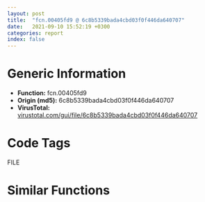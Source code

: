 ```yaml
---
layout: post
title:  "fcn.00405fd9 @ 6c8b5339bada4cbd03f0f446da640707"
date:   2021-09-10 15:52:19 +0300
categories: report
index: false
---
```


# Generic Information
- **Function:** fcn.00405fd9
- **Origin (md5):** 6c8b5339bada4cbd03f0f446da640707
- **VirusTotal:** [virustotal.com/gui/file/6c8b5339bada4cbd03f0f446da640707][virustotal_ref]

# Code Tags
<span class="tag" id="FILE">FILE</span>


# Similar Functions
<script type="text/javascript" src="https://www.gstatic.com/charts/loader.js"></script>
<script type="text/javascript">

    google.charts.load('current', {'packages':['corechart']});
    google.charts.setOnLoadCallback(drawChart);

    function drawChart() {
    var data = new google.visualization.DataTable();
        data.addColumn('number', 'X');
        data.addColumn('number', 'Y');
        data.addColumn({type: 'string', role: 'tooltip', 'p': {'html': true}});
        data.addColumn({'type': 'string', 'role': 'style'});
        
        data.addRows([
    [59.96744918823242, 132.2779541015625, '<b><a href="/report/fcn.00405fd9@6c8b5339bada4cbd03f0f446da640707">fcn.00405fd9</a><br>@6c8b5339bada4cbd03f0f446da640707</b><br><br>push dword[esp+4]<br>call dword[sym.imp.KERNEL32.dll_GetFileAttributesW]<br>mov ecx eax<br>inc ecx<br>push 0<br>neg ecx<br>sbb ecx ecx<br>and ecx eax<br>push ecx<br>push dword[esp+0x14]<br>push 0<br>push 1<br>push dword[esp+0x1c]<br>push dword[esp+0x1c]<br>call dword[sym.imp.KERNEL32.dll_CreateFileW]<br>ret 0xc<br>', 'point { fill-color: #e0440e; }'],
[52.44310760498047, 114.25212097167969, '<b><a href="/report/fcn.0040583d@3a780067b4fcdbc523bd6f0e3b89f181">fcn.0040583d</a><br>@3a780067b4fcdbc523bd6f0e3b89f181</b><br><br>push dword[esp+4]<br>call dword[sym.imp.KERNEL32.dll_GetFileAttributesA]<br>mov ecx eax<br>push 0<br>inc ecx<br>neg ecx<br>sbb ecx ecx<br>and ecx eax<br>push ecx<br>push dword[esp+0x14]<br>push 0<br>push 1<br>push dword[esp+0x1c]<br>push dword[esp+0x1c]<br>call dword[sym.imp.KERNEL32.dll_CreateFileA]<br>ret 0xc<br>', 'null'],
[74.21966552734375, 118.93743133544922, '<b><a href="/report/fcn.0040583d@983fe9598b69120a048e4bbfe8d8764c">fcn.0040583d</a><br>@983fe9598b69120a048e4bbfe8d8764c</b><br><br>push dword[esp+4]<br>call dword[sym.imp.KERNEL32.dll_GetFileAttributesA]<br>mov ecx eax<br>push 0<br>inc ecx<br>neg ecx<br>sbb ecx ecx<br>and ecx eax<br>push ecx<br>push dword[esp+0x14]<br>push 0<br>push 1<br>push dword[esp+0x1c]<br>push dword[esp+0x1c]<br>call dword[sym.imp.KERNEL32.dll_CreateFileA]<br>ret 0xc<br>', 'null'],
[60.19801330566406, 92.42245483398438, '<b><a href="/report/fcn.00405e50@e7f0482c425f7bc9cd320f60c1cfa28c">fcn.00405e50</a><br>@e7f0482c425f7bc9cd320f60c1cfa28c</b><br><br>push dword[esp+4]<br>call dword[sym.imp.KERNEL32.dll_GetFileAttributesW]<br>lea ecx [eax+1]<br>push 0<br>neg ecx<br>sbb ecx ecx<br>and ecx eax<br>push ecx<br>push dword[esp+0x14]<br>push 0<br>push 1<br>push dword[esp+0x1c]<br>push dword[esp+0x1c]<br>call dword[sym.imp.KERNEL32.dll_CreateFileW]<br>ret 0xc<br>', 'null'],
[78.04450225830078, 95.97457122802734, '<b><a href="/report/fcn.00405e50@59b1876779e3211327c1a96e7e2c12c4">fcn.00405e50</a><br>@59b1876779e3211327c1a96e7e2c12c4</b><br><br>push dword[esp+4]<br>call dword[sym.imp.KERNEL32.dll_GetFileAttributesW]<br>lea ecx [eax+1]<br>push 0<br>neg ecx<br>sbb ecx ecx<br>and ecx eax<br>push ecx<br>push dword[esp+0x14]<br>push 0<br>push 1<br>push dword[esp+0x1c]<br>push dword[esp+0x1c]<br>call dword[sym.imp.KERNEL32.dll_CreateFileW]<br>ret 0xc<br>', 'null'],
[-3.6886532306671143, -61.75098419189453, '<b><a href="/report/fcn.004178ff@912f1d013a0d6151bc7a7cef6da1b2a0">fcn.004178ff</a><br>@912f1d013a0d6151bc7a7cef6da1b2a0</b><br><br>push ebp<br>mov ebp esp<br>mov eax dword[ebp+0xc]<br>mov dword[ecx+4] eax<br>mov eax dword[ebp+8]<br>sub eax ecx<br>mov dword[ecx] 0x42444c7<br>push 0xd<br>sub eax 0xd<br>mov byte[ecx+8] 0xe9<br>push ecx<br>mov dword[ecx+9] eax<br>call dword[sym.imp.KERNEL32.dll_GetCurrentProcess]<br>push eax<br>call dword[sym.imp.KERNEL32.dll_FlushInstructionCache]<br>xor eax eax<br>inc eax<br>pop ebp<br>ret 8<br>', 'null'],
[-6.262033939361572, 10.66913890838623, '<b><a href="/report/fcn.00471a5b@d96761eb00d2d97e2b6f5ffffed0b46a">fcn.00471a5b</a><br>@d96761eb00d2d97e2b6f5ffffed0b46a</b><br><br>push ebp<br>mov ebp esp<br>cmp byte[ebp+0xc] 0<br>push esi<br>mov esi ecx<br>je 0x471a77<br>push dword[ebp+0x10]<br>push dword[ebp+8]<br>call fcn.00471b21<br>jmp 0x471b1c<br>push ebx<br>mov ebx dword[esi+0x54]<br>push edi<br>mov edi dword[ebp+8]<br>push 0<br>push 0<br>push dword[edi+0x70]<br>movzx eax word[edi+0x78]<br>push dword[edi+0x30]<br>push dword[edi+0x20]<br>push eax<br>push dword[edi+0x10]<br>push dword[esi+4]<br>call dword[sym.imp.WININET.dll_InternetConnectW]<br>mov dword[esi] eax<br>push 0<br>test eax eax<br>jne 0x471ab5<br>push 0xdeadbeef<br>push 0x15<br>mov ecx esi<br>call fcn.00472777<br>jmp 0x471b1a<br>push ebx<br>push 0x80000000<br>push dword[edi+0x60]<br>push eax<br>call dword[sym.imp.WININET.dll_FtpOpenFileW]<br>mov edi eax<br>test edi edi<br>jne 0x471ad5<br>push eax<br>push 0xdeadbeef<br>push 0x16<br>jmp 0x471b04<br>lea eax [ebp+0xc]<br>push eax<br>push edi<br>call dword[sym.imp.WININET.dll_FtpGetFileSize]<br>mov edx dword[ebp+0xc]<br>xor ecx ecx<br>or ecx eax<br>xor eax eax<br>or edx eax<br>mov dword[esi+0x10] ecx<br>mov dword[esi+0x14] edx<br>cmp byte[ebp+0x10] al<br>je 0x471b00<br>push edi<br>mov ecx esi<br>call fcn.004725e2<br>jmp 0x471b0b<br>push 1<br>push eax<br>push eax<br>mov ecx esi<br>call fcn.00472777<br>mov bl al<br>test edi edi<br>je 0x471b18<br>push edi<br>call dword[sym.imp.WININET.dll_InternetCloseHandle]<br>mov al bl<br>pop edi<br>pop ebx<br>pop esi<br>pop ebp<br>ret 0xc<br>', 'null'],
[17.71385955810547, -63.3333740234375, '<b><a href="/report/fcn.005fdb57@52d540e8e13e0f0bbb8946b2363a382d">fcn.005fdb57</a><br>@52d540e8e13e0f0bbb8946b2363a382d</b><br><br>mov eax dword[esp+8]<br>mov dword[ecx+4] eax<br>mov eax dword[esp+4]<br>sub eax ecx<br>mov dword[ecx] 0x42444c7<br>push 0xd<br>sub eax 0xd<br>mov byte[ecx+8] 0xe9<br>push ecx<br>mov dword[ecx+9] eax<br>call dword[sym.imp.KERNEL32.dll_GetCurrentProcess]<br>push eax<br>call dword[sym.imp.KERNEL32.dll_FlushInstructionCache]<br>xor eax eax<br>inc eax<br>ret 8<br>', 'null'],
[-23.48457145690918, -12.972111701965332, '<b><a href="/report/fcn.00486442@d96761eb00d2d97e2b6f5ffffed0b46a">fcn.00486442</a><br>@d96761eb00d2d97e2b6f5ffffed0b46a</b><br><br>push ebp<br>mov ebp esp<br>push ecx<br>push ebx<br>mov ebx dword[ebp+0xc]<br>push esi<br>push edi<br>cmp dword[ebx+0x44] 0<br>mov eax dword[ebx]<br>mov dword[ebp+0xc] eax<br>je 0x486460<br>push dword[ebx+0x44]<br>call dword[sym.imp.GDI32.dll_DeleteObject]<br>push 0<br>call dword[sym.imp.USER32.dll_GetDC]<br>mov esi eax<br>push 0x5a<br>push esi<br>call dword[sym.imp.GDI32.dll_GetDeviceCaps]<br>push esi<br>xor esi esi<br>mov edi eax<br>push esi<br>call dword[sym.imp.USER32.dll_ReleaseDC]<br>mov ecx dword[ebp+0x10]<br>imul edi dword[ebp+0x14]<br>push dword[ecx]<br>mov ecx dword[ebp+0x1c]<br>mov eax ecx<br>push esi<br>push dword[ebp+0x20]<br>and eax 8<br>push esi<br>push 4<br>push 1<br>push eax<br>mov eax ecx<br>and ecx 2<br>and eax 4<br>push eax<br>push ecx<br>mov eax edi<br>mov ecx 0xfffffd30<br>cdq<br>idiv ecx<br>push dword[ebp+0x18]<br>push esi<br>push esi<br>push esi<br>push eax<br>call dword[sym.imp.GDI32.dll_CreateFontW]<br>mov esi dword[ebp+0xc]<br>mov edi eax<br>push 1<br>push edi<br>push 0x30<br>push esi<br>call dword[sym.imp.USER32.dll_SendMessageW]<br>cmp byte[ebx+0x90] 1<br>mov al byte[ebp+0x24]<br>jne 0x486509<br>test al al<br>je 0x486509<br>movsx eax word[ebx+0x8e]<br>push 0<br>push eax<br>movsx eax word[ebx+0x8c]<br>push eax<br>movsx eax word[ebx+0x8a]<br>push eax<br>movsx eax word[ebx+0x88]<br>push eax<br>push dword[ebx]<br>call dword[sym.imp.USER32.dll_MoveWindow]<br>mov al byte[ebp+0x24]<br>cmp byte[ebx+0x90] 0<br>jne 0x486526<br>test al al<br>je 0x486526<br>push 0<br>push 0<br>push 0x142<br>push esi<br>call dword[sym.imp.USER32.dll_SendMessageW]<br>push 1<br>push ebx<br>push dword[ebp+8]<br>mov dword[ebx+0x44] edi<br>call fcn.0048b57f<br>pop edi<br>pop esi<br>pop ebx<br>pop ecx<br>pop ebp<br>ret 0x20<br>', 'null'],
[-75.12779998779297, -61.53614807128906, '<b><a href="/report/fcn.010032ff@7be42d186738ec1816397d616de2cb9d">fcn.010032ff</a><br>@7be42d186738ec1816397d616de2cb9d</b><br><br>mov edi edi<br>push esi<br>push 0<br>push 0<br>mov esi 0x100135c<br>push esi<br>call fcn.01002e55<br>push 0xa<br>push esi<br>push 0<br>mov dword[0x100bba4] eax<br>call dword[sym.imp.KERNEL32.dll_FindResourceA]<br>push eax<br>push 0<br>call dword[sym.imp.KERNEL32.dll_LoadResource]<br>push eax<br>call dword[sym.imp.KERNEL32.dll_LockResource]<br>xor ecx ecx<br>test eax eax<br>setne cl<br>mov dword[0x100bba0] eax<br>pop esi<br>mov eax ecx<br>ret<br>', 'null'],
[73.77372741699219, 66.95779418945312, '<b><a href="/report/fcn.0041a167@59aef7c08025d70f84c85db2092fc99e">fcn.0041a167</a><br>@59aef7c08025d70f84c85db2092fc99e</b><br><br>push esi<br>push dword[esp+8]<br>mov esi ecx<br>call dword[sym.imp.KERNEL32.dll_LockResource]<br>push dword[esp+0x10]<br>mov ecx esi<br>push 0<br>push dword[esp+0x14]<br>push eax<br>call fcn.0041a13c<br>pop esi<br>ret 0xc<br>', 'null'],
[40.52711486816406, -96.44975280761719, '<b><a href="/report/fcn.0040733e@6c8b5339bada4cbd03f0f446da640707">fcn.0040733e</a><br>@6c8b5339bada4cbd03f0f446da640707</b><br><br>mov eax dword[0x462130]<br>xor ecx ecx<br>cmp eax ecx<br>jne 0x40735d<br>push ecx<br>push ecx<br>push ecx<br>push ecx<br>push str.Mozilla_4.0__compatible__MSIE_8.0__Windows_NT_5.1__Trident_4.0__www.eliang.com_<br>call dword[sym.imp.WININET.dll_InternetOpenA]<br>mov dword[0x462130] eax<br>ret<br>', 'null'],
[-30.592403411865234, -69.92634582519531, '<b><a href="/report/fcn.0041cbc1@912f1d013a0d6151bc7a7cef6da1b2a0">fcn.0041cbc1</a><br>@912f1d013a0d6151bc7a7cef6da1b2a0</b><br><br>push ebp<br>mov ebp esp<br>sub esp 0x38<br>mov eax dword[0x4b8744]<br>xor eax ebp<br>mov dword[ebp-4] eax<br>push ebx<br>push esi<br>push edi<br>mov edi ecx<br>call fcn.0041cd0b<br>mov eax dword[ebp+8]<br>xor esi esi<br>push 0xf0000000<br>inc esi<br>mov dword[edi+0xc] eax<br>push esi<br>xor ebx ebx<br>mov dword[edi] vtable.Decryptor_struct__bool___cdecl_SearchOffers_class_Json::Value_const___struct_HWND_____struct_SearchPayload__::_33::DLL_DATA_.0<br>push str.Microsoft_Enhanced_Cryptographic_Provider_v1.0<br>push ebx<br>lea eax [ebp-0x30]<br>mov dword[edi+4] ebx<br>push eax<br>mov byte[edi+8] bl<br>mov dword[edi+0x10] ebx<br>call dword[sym.imp.ADVAPI32.dll_CryptAcquireContextW]<br>test eax eax<br>je 0x41ccf1<br>push 0x18<br>pop eax<br>push eax<br>mov ecx edi<br>mov dword[ebp-0x28] 0x208<br>mov dword[ebp-0x24] 0x6603<br>mov dword[ebp-0x20] eax<br>call fcn.0041ce9a<br>push eax<br>lea eax [ebp-0x1c]<br>push eax<br>call fcn.0047b870<br>add esp 0xc<br>lea eax [ebp-0x2c]<br>push eax<br>push esi<br>push ebx<br>push 0x24<br>lea eax [ebp-0x28]<br>push eax<br>push dword[ebp-0x30]<br>call dword[sym.imp.ADVAPI32.dll_CryptImportKey]<br>test eax eax<br>je 0x41cce7<br>push ebx<br>lea eax [ebp-0x34]<br>mov dword[ebp-0x34] esi<br>mov esi dword[sym.imp.ADVAPI32.dll_CryptSetKeyParam]<br>push eax<br>push 4<br>push dword[ebp-0x2c]<br>call esi<br>test eax eax<br>je 0x41ccde<br>push ebx<br>mov ecx edi<br>call fcn.00412ce8<br>push eax<br>push 1<br>push dword[ebp-0x2c]<br>call esi<br>test eax eax<br>je 0x41ccde<br>mov eax dword[ebp+0xc]<br>push 0xffffffffffffffe0<br>pop ecx<br>sub ecx eax<br>test eax eax<br>cmovns ecx eax<br>add ecx 3<br>and ecx 0xfffffffc<br>push ecx<br>mov dword[edi+0x10] ecx<br>call fcn.0047ac3c<br>pop ecx<br>push dword[edi+0x10]<br>mov esi eax<br>mov ecx edi<br>mov dword[edi+4] esi<br>call fcn.0041cea1<br>push eax<br>push esi<br>call fcn.0047b870<br>mov eax dword[edi+0x10]<br>add esp 0xc<br>mov dword[ebp-0x38] eax<br>lea eax [ebp-0x38]<br>push eax<br>push dword[edi+4]<br>push ebx<br>push 1<br>push ebx<br>push dword[ebp-0x2c]<br>call dword[sym.imp.ADVAPI32.dll_CryptDecrypt]<br>test eax eax<br>setne al<br>mov byte[edi+8] al<br>push dword[ebp-0x2c]<br>call dword[sym.imp.ADVAPI32.dll_CryptDestroyKey]<br>push ebx<br>push dword[ebp-0x30]<br>call dword[sym.imp.ADVAPI32.dll_CryptReleaseContext]<br>mov ecx dword[ebp-4]<br>mov eax edi<br>pop edi<br>pop esi<br>xor ecx ebp<br>pop ebx<br>call fcn.0047b6bc<br>mov esp ebp<br>pop ebp<br>ret 8<br>', 'null'],
[-45.543190002441406, -59.17251205444336, '<b><a href="/report/fcn.0047502f@912f1d013a0d6151bc7a7cef6da1b2a0">fcn.0047502f</a><br>@912f1d013a0d6151bc7a7cef6da1b2a0</b><br><br>push ebp<br>mov ebp esp<br>sub esp 0x38<br>mov eax dword[0x4b8744]<br>xor eax ebp<br>mov dword[ebp-4] eax<br>push ebx<br>push esi<br>push edi<br>mov edi ecx<br>call fcn.00475174<br>mov eax dword[ebp+8]<br>xor esi esi<br>push 0xf0000000<br>inc esi<br>mov dword[edi+0xc] eax<br>push esi<br>xor ebx ebx<br>mov dword[edi] vtable.Decryptor_struct__bool___cdecl_ProcessPayload_struct_Payload_const___struct_HWND_____enum_PROCESSING_TYPE_::_30::JsonPayload_.0<br>push str.Microsoft_Enhanced_Cryptographic_Provider_v1.0<br>push ebx<br>lea eax [ebp-0x30]<br>mov dword[edi+4] ebx<br>push eax<br>mov byte[edi+8] bl<br>mov dword[edi+0x10] ebx<br>call dword[sym.imp.ADVAPI32.dll_CryptAcquireContextW]<br>test eax eax<br>je 0x47515f<br>push 0x18<br>pop eax<br>push eax<br>mov ecx edi<br>mov dword[ebp-0x28] 0x208<br>mov dword[ebp-0x24] 0x6603<br>mov dword[ebp-0x20] eax<br>call fcn.0041ce9a<br>push eax<br>lea eax [ebp-0x1c]<br>push eax<br>call fcn.0047b870<br>add esp 0xc<br>lea eax [ebp-0x2c]<br>push eax<br>push esi<br>push ebx<br>push 0x24<br>lea eax [ebp-0x28]<br>push eax<br>push dword[ebp-0x30]<br>call dword[sym.imp.ADVAPI32.dll_CryptImportKey]<br>test eax eax<br>je 0x475155<br>push ebx<br>lea eax [ebp-0x34]<br>mov dword[ebp-0x34] esi<br>mov esi dword[sym.imp.ADVAPI32.dll_CryptSetKeyParam]<br>push eax<br>push 4<br>push dword[ebp-0x2c]<br>call esi<br>test eax eax<br>je 0x47514c<br>push ebx<br>mov ecx edi<br>call fcn.00412ce8<br>push eax<br>push 1<br>push dword[ebp-0x2c]<br>call esi<br>test eax eax<br>je 0x47514c<br>mov eax dword[ebp+0xc]<br>push 0xffffffffffffffe0<br>pop ecx<br>sub ecx eax<br>test eax eax<br>cmovns ecx eax<br>add ecx 3<br>and ecx 0xfffffffc<br>push ecx<br>mov dword[edi+0x10] ecx<br>call fcn.0047ac3c<br>pop ecx<br>push dword[edi+0x10]<br>mov esi eax<br>mov ecx edi<br>mov dword[edi+4] esi<br>call fcn.0041cea1<br>push eax<br>push esi<br>call fcn.0047b870<br>mov eax dword[edi+0x10]<br>add esp 0xc<br>mov dword[ebp-0x38] eax<br>lea eax [ebp-0x38]<br>push eax<br>push dword[edi+4]<br>push ebx<br>push 1<br>push ebx<br>push dword[ebp-0x2c]<br>call dword[sym.imp.ADVAPI32.dll_CryptDecrypt]<br>test eax eax<br>setne al<br>mov byte[edi+8] al<br>push dword[ebp-0x2c]<br>call dword[sym.imp.ADVAPI32.dll_CryptDestroyKey]<br>push ebx<br>push dword[ebp-0x30]<br>call dword[sym.imp.ADVAPI32.dll_CryptReleaseContext]<br>mov ecx dword[ebp-4]<br>mov eax edi<br>pop edi<br>pop esi<br>xor ecx ebp<br>pop ebx<br>call fcn.0047b6bc<br>mov esp ebp<br>pop ebp<br>ret 8<br>', 'null'],
[-28.988977432250977, -51.23265838623047, '<b><a href="/report/fcn.00474ed0@912f1d013a0d6151bc7a7cef6da1b2a0">fcn.00474ed0</a><br>@912f1d013a0d6151bc7a7cef6da1b2a0</b><br><br>push ebp<br>mov ebp esp<br>sub esp 0x38<br>mov eax dword[0x4b8744]<br>xor eax ebp<br>mov dword[ebp-4] eax<br>push ebx<br>push esi<br>push edi<br>mov edi ecx<br>call fcn.004748f9<br>mov eax dword[ebp+8]<br>xor esi esi<br>push 0xf0000000<br>inc esi<br>mov dword[edi+0xc] eax<br>push esi<br>xor ebx ebx<br>mov dword[edi] vtable.Decryptor_struct_Payload_.0<br>push str.Microsoft_Enhanced_Cryptographic_Provider_v1.0<br>push ebx<br>lea eax [ebp-0x30]<br>mov dword[edi+4] ebx<br>push eax<br>mov byte[edi+8] bl<br>mov dword[edi+0x10] ebx<br>call dword[sym.imp.ADVAPI32.dll_CryptAcquireContextW]<br>test eax eax<br>je 0x475000<br>push 0x18<br>pop eax<br>push eax<br>mov ecx edi<br>mov dword[ebp-0x28] 0x208<br>mov dword[ebp-0x24] 0x6603<br>mov dword[ebp-0x20] eax<br>call fcn.0041ce9a<br>push eax<br>lea eax [ebp-0x1c]<br>push eax<br>call fcn.0047b870<br>add esp 0xc<br>lea eax [ebp-0x2c]<br>push eax<br>push esi<br>push ebx<br>push 0x24<br>lea eax [ebp-0x28]<br>push eax<br>push dword[ebp-0x30]<br>call dword[sym.imp.ADVAPI32.dll_CryptImportKey]<br>test eax eax<br>je 0x474ff6<br>push ebx<br>lea eax [ebp-0x34]<br>mov dword[ebp-0x34] esi<br>mov esi dword[sym.imp.ADVAPI32.dll_CryptSetKeyParam]<br>push eax<br>push 4<br>push dword[ebp-0x2c]<br>call esi<br>test eax eax<br>je 0x474fed<br>push ebx<br>mov ecx edi<br>call fcn.00412ce8<br>push eax<br>push 1<br>push dword[ebp-0x2c]<br>call esi<br>test eax eax<br>je 0x474fed<br>mov eax dword[ebp+0xc]<br>push 0xffffffffffffffe0<br>pop ecx<br>sub ecx eax<br>test eax eax<br>cmovns ecx eax<br>add ecx 3<br>and ecx 0xfffffffc<br>push ecx<br>mov dword[edi+0x10] ecx<br>call fcn.0047ac3c<br>pop ecx<br>push dword[edi+0x10]<br>mov esi eax<br>mov ecx edi<br>mov dword[edi+4] esi<br>call fcn.0041cea1<br>push eax<br>push esi<br>call fcn.0047b870<br>mov eax dword[edi+0x10]<br>add esp 0xc<br>mov dword[ebp-0x38] eax<br>lea eax [ebp-0x38]<br>push eax<br>push dword[edi+4]<br>push ebx<br>push 1<br>push ebx<br>push dword[ebp-0x2c]<br>call dword[sym.imp.ADVAPI32.dll_CryptDecrypt]<br>test eax eax<br>setne al<br>mov byte[edi+8] al<br>push dword[ebp-0x2c]<br>call dword[sym.imp.ADVAPI32.dll_CryptDestroyKey]<br>push ebx<br>push dword[ebp-0x30]<br>call dword[sym.imp.ADVAPI32.dll_CryptReleaseContext]<br>mov ecx dword[ebp-4]<br>mov eax edi<br>pop edi<br>pop esi<br>xor ecx ebp<br>pop ebx<br>call fcn.0047b6bc<br>mov esp ebp<br>pop ebp<br>ret 8<br>', 'null'],
[-28.120445251464844, 12.198305130004883, '<b><a href="/report/fcn.0048bced@d96761eb00d2d97e2b6f5ffffed0b46a">fcn.0048bced</a><br>@d96761eb00d2d97e2b6f5ffffed0b46a</b><br><br>push ebp<br>mov ebp esp<br>mov eax dword[ebp+0xc]<br>sub esp 0x24<br>push ebx<br>push esi<br>push edi<br>xor edi edi<br>cmp word[eax] di<br>je 0x48be07<br>push edi<br>push edi<br>push 3<br>push edi<br>push edi<br>push 0x80000000<br>push eax<br>call dword[sym.imp.KERNEL32.dll_CreateFileW]<br>mov edi eax<br>cmp edi 0xffffffff<br>jne 0x48bd24<br>xor eax eax<br>jmp 0x48be36<br>push 0<br>push edi<br>call dword[sym.imp.KERNEL32.dll_GetFileSize]<br>mov esi eax<br>push esi<br>push 2<br>call dword[sym.imp.KERNEL32.dll_GlobalAlloc]<br>mov ebx eax<br>test ebx ebx<br>jne 0x48bd47<br>push edi<br>call dword[sym.imp.KERNEL32.dll_CloseHandle]<br>jmp 0x48bd1d<br>push ebx<br>call dword[sym.imp.KERNEL32.dll_GlobalLock]<br>push 0<br>lea ecx [ebp-0xc]<br>push ecx<br>push esi<br>push eax<br>push edi<br>call dword[sym.imp.KERNEL32.dll_ReadFile]<br>push ebx<br>mov esi eax<br>call dword[sym.imp.KERNEL32.dll_GlobalUnlock]<br>push edi<br>call dword[sym.imp.KERNEL32.dll_CloseHandle]<br>test esi esi<br>je 0x48bd1d<br>lea eax [ebp-8]<br>push eax<br>push 1<br>push ebx<br>call dword[sym.imp.ole32.dll_CreateStreamOnHGlobal]<br>lea eax [ebp-4]<br>xor edi edi<br>push eax<br>push 0x492cac<br>push edi<br>push edi<br>push dword[ebp-8]<br>mov dword[ebp-4] edi<br>call dword[sym.imp.OLEAUT32.dll_OleCreatePictureIndirect]<br>mov eax dword[ebp-8]<br>push eax<br>mov ecx dword[eax]<br>call dword[ecx+8]<br>push ebx<br>call dword[sym.imp.KERNEL32.dll_GlobalFree]<br>mov ecx dword[ebp-4]<br>test ecx ecx<br>je 0x48bd1d<br>mov eax dword[ecx]<br>lea edx [ebp+0xc]<br>push edx<br>push ecx<br>call dword[eax+0xc]<br>lea eax [ebp-0x24]<br>push eax<br>push 0x18<br>push dword[ebp+0xc]<br>call dword[sym.imp.GDI32.dll_GetObjectW]<br>mov edx dword[ebp+0x10]<br>mov ecx dword[ebp+0x14]<br>cmp dword[edx] edi<br>jne 0x48bde3<br>cmp dword[ecx] edi<br>jne 0x48bde3<br>mov eax dword[ebp-0x20]<br>mov dword[edx] eax<br>mov eax dword[ebp-0x1c]<br>mov dword[ecx] eax<br>push 0x2000<br>push dword[ecx]<br>push dword[edx]<br>push edi<br>push dword[ebp+0xc]<br>call dword[sym.imp.USER32.dll_CopyImage]<br>mov dword[ebp+0xc] eax<br>mov eax dword[ebp-4]<br>push eax<br>mov ecx dword[eax]<br>call dword[ecx+8]<br>mov eax dword[ebp+0xc]<br>jmp 0x48be0c<br>mov eax edi<br>mov dword[ebp+0xc] eax<br>mov esi dword[ebp+8]<br>cmp dword[esi+0x64] 0<br>je 0x48be21<br>push dword[esi+0x64]<br>call dword[sym.imp.GDI32.dll_DeleteObject]<br>mov eax dword[ebp+0xc]<br>push eax<br>push edi<br>mov dword[esi+0x64] eax<br>mov esi dword[esi]<br>push 0x172<br>push esi<br>call dword[sym.imp.USER32.dll_SendMessageW]<br>mov eax esi<br>pop edi<br>pop esi<br>pop ebx<br>mov esp ebp<br>pop ebp<br>ret 0x10<br>', 'null'],
[22.73348617553711, -29.944068908691406, '<b><a href="/report/fcn.0040f3a1@9c2b894b84f59672d8be2e984066f76f">fcn.0040f3a1</a><br>@9c2b894b84f59672d8be2e984066f76f</b><br><br>push 0x54<br>mov eax 0x575878<br>call fcn.00553908<br>mov edi dword[ebp+0xc]<br>xor esi esi<br>movzx edx word[ebp+8]<br>mov ebx dword[ebp+0x10]<br>cmp dword[edi] esi<br>jne 0x40f3fa<br>mov ecx dword[ebx]<br>mov eax ecx<br>sub eax 1<br>je 0x40f3f5<br>sub eax 1<br>je 0x40f4ed<br>dec eax<br>sub eax 1<br>je 0x40f4cd<br>sub eax 4<br>je 0x40f4ad<br>sub eax 8<br>je 0x40f4a2<br>sub eax 0x10<br>je 0x40f44c<br>sub eax 0x20<br>jne 0x40f45b<br>mov dword[edi] ecx<br>mov dword[edi+4] esi<br>mov eax dword[ebx]<br>sub eax 1<br>je 0x40f652<br>sub eax 1<br>je 0x40f600<br>dec eax<br>sub eax 1<br>je 0x40f55f<br>sub eax 4<br>je 0x40f53c<br>sub eax 8<br>je 0x40f42b<br>sub eax 0x30<br>jne 0x40f45b<br>cmp dword[edi+4] esi<br>jne 0x40f45b<br>push esi<br>push edx<br>push dword[ebx+4]<br>call dword[sym.imp.ole32.dll_OleDuplicateData]<br>xor ecx ecx<br>mov dword[edi+4] eax<br>test eax eax<br>setne cl<br>mov eax ecx<br>jmp 0x40f66b<br>push dword[ebx+4]<br>push esi<br>call fcn.0040f320<br>mov ebx eax<br>test ebx ebx<br>jne 0x40f462<br>xor eax eax<br>jmp 0x40f66b<br>push ebx<br>call dword[sym.imp.KERNEL32.dll_GlobalLock]<br>mov esi eax<br>xor ecx ecx<br>push ecx<br>push dword[esi+0xc]<br>call dword[sym.imp.GDI32.dll_CopyMetaFileW]<br>mov dword[esi+0xc] eax<br>push ebx<br>test eax eax<br>jne 0x40f48e<br>call dword[sym.imp.KERNEL32.dll_GlobalUnlock]<br>push ebx<br>call dword[sym.imp.KERNEL32.dll_GlobalFree]<br>jmp 0x40f45b<br>call dword[sym.imp.KERNEL32.dll_GlobalUnlock]<br>mov dword[edi+4] ebx<br>mov dword[edi] 0x20<br>jmp 0x40f668<br>mov dword[edi] 0x10<br>jmp 0x40f3f7<br>mov ecx dword[ebx+4]<br>mov dword[edi+4] ecx<br>push ecx<br>mov eax dword[ecx]<br>mov esi dword[eax+4]<br>mov ecx esi<br>call fcn.00553897<br>call esi<br>mov dword[edi] 8<br>jmp 0x40f668<br>mov ecx dword[ebx+4]<br>mov dword[edi+4] ecx<br>push ecx<br>mov eax dword[ecx]<br>mov esi dword[eax+4]<br>mov ecx esi<br>call fcn.00553897<br>call esi<br>mov dword[edi] 4<br>jmp 0x40f668<br>mov dword[edi] 2<br>cmp dword[ebx+4] esi<br>jne 0x40f4fd<br>call fcn.0040f785<br>push dword[ebx+4]<br>call fcn.0055e1cb<br>mov esi eax<br>push 2<br>lea ecx [esi+1]<br>push ecx<br>call fcn.0040f1fa<br>mov ecx eax<br>add esp 0xc<br>mov dword[edi+4] ecx<br>test ecx ecx<br>je 0x40f45b<br>lea eax [esi*2+2]<br>push eax<br>push dword[ebx+4]<br>push eax<br>push ecx<br>call fcn.0040ee06<br>add esp 0x10<br>jmp 0x40f668<br>push dword[edi+4]<br>mov eax dword[ebx+4]<br>xor ecx ecx<br>push ecx<br>push ecx<br>push ecx<br>mov esi dword[eax]<br>push eax<br>mov ecx dword[esi+0x1c]<br>call fcn.00553897<br>call dword[esi+0x1c]<br>neg eax<br>sbb eax eax<br>inc eax<br>jmp 0x40f66b<br>mov eax dword[ebx+4]<br>lea ecx [ebp-0x58]<br>push 1<br>push ecx<br>push eax<br>mov esi dword[eax]<br>mov ecx dword[esi+0x30]<br>call fcn.00553897<br>call dword[esi+0x30]<br>test eax eax<br>jne 0x40f45b<br>mov eax dword[edi+4]<br>xor ecx ecx<br>push ecx<br>push ecx<br>push ecx<br>mov esi dword[eax]<br>push ecx<br>push eax<br>mov ecx dword[esi+0x14]<br>call fcn.00553897<br>call dword[esi+0x14]<br>mov eax dword[ebx+4]<br>xor ecx ecx<br>push ecx<br>push ecx<br>push ecx<br>mov esi dword[eax]<br>push ecx<br>push eax<br>mov ecx dword[esi+0x14]<br>call fcn.00553897<br>call dword[esi+0x14]<br>mov eax dword[ebx+4]<br>xor ecx ecx<br>push ecx<br>push ecx<br>push dword[ebp-0x4c]<br>mov esi dword[eax]<br>push dword[ebp-0x50]<br>push dword[edi+4]<br>mov ecx dword[esi+0x1c]<br>push eax<br>call fcn.00553897<br>call dword[esi+0x1c]<br>test eax eax<br>jne 0x40f45b<br>mov eax dword[edi+4]<br>xor edi edi<br>push edi<br>push edi<br>push edi<br>mov esi dword[eax]<br>push edi<br>push eax<br>mov ecx dword[esi+0x14]<br>call fcn.00553897<br>call dword[esi+0x14]<br>mov ecx dword[ebx+4]<br>push edi<br>push edi<br>push edi<br>mov esi dword[ecx]<br>push edi<br>push ecx<br>mov ecx dword[esi+0x14]<br>call fcn.00553897<br>call dword[esi+0x14]<br>jmp 0x40f668<br>push dword[ebx+4]<br>lea ecx [ebp-0x60]<br>call fcn.00404510<br>push dword[edi+4]<br>lea ecx [ebp-0x5c]<br>mov dword[ebp-4] esi<br>call fcn.00404510<br>mov ecx dword[edi+4]<br>mov eax dword[ebx+4]<br>neg ecx<br>push esi<br>sbb ecx ecx<br>and ecx dword[ebp-0x5c]<br>neg eax<br>push ecx<br>sbb eax eax<br>and eax dword[ebp-0x60]<br>push eax<br>call dword[sym.imp.KERNEL32.dll_CopyFileW]<br>mov ecx dword[ebp-0x5c]<br>mov esi eax<br>add ecx 0xfffffff0<br>call fcn.00404980<br>mov ecx dword[ebp-0x60]<br>add ecx 0xfffffff0<br>call fcn.00404980<br>mov eax esi<br>jmp 0x40f66b<br>push dword[ebx+4]<br>push dword[edi+4]<br>call fcn.0040f320<br>test eax eax<br>je 0x40f45b<br>mov dword[edi+4] eax<br>xor eax eax<br>inc eax<br>call fcn.005538b2<br>ret 0xc<br>', 'null'],
[18.887821197509766, -94.00399017333984, '<b><a href="/report/fcn.0044e31c@9c2b894b84f59672d8be2e984066f76f">fcn.0044e31c</a><br>@9c2b894b84f59672d8be2e984066f76f</b><br><br>push ebp<br>mov ebp esp<br>sub esp 0x20<br>mov eax dword[0x5d9004]<br>xor eax ebp<br>mov dword[ebp-4] eax<br>mov eax dword[ebp+0xc]<br>push ebx<br>mov ebx dword[ebp+0x14]<br>push esi<br>mov dword[ebp-0x20] eax<br>mov eax dword[0x5e0880]<br>mov dword[ebp-0x18] ebx<br>push edi<br>mov edi dword[ebp+0x10]<br>mov dword[ebp-0x1c] edi<br>test eax eax<br>jne 0x44e375<br>push 0x585ae4<br>call dword[sym.imp.KERNEL32.dll_GetModuleHandleW]<br>test eax eax<br>je 0x44e399<br>push str.GetThreadPreferredUILanguages<br>push eax<br>call dword[sym.imp.KERNEL32.dll_GetProcAddress]<br>mov esi eax<br>push esi<br>call dword[sym.imp.KERNEL32.dll_EncodePointer]<br>mov dword[0x5e0880] eax<br>jmp 0x44e37e<br>push eax<br>call dword[sym.imp.KERNEL32.dll_DecodePointer]<br>mov esi eax<br>test esi esi<br>je 0x44e399<br>mov eax dword[ebp-0x20]<br>mov ecx esi<br>push ebx<br>push edi<br>push eax<br>push dword[ebp+8]<br>call fcn.00553897<br>call esi<br>jmp 0x44e4d6<br>mov eax dword[ebp-0x20]<br>and dword[eax] 0<br>call dword[sym.imp.KERNEL32.dll_GetUserDefaultUILanguage]<br>movzx ecx ax<br>lea eax [ebp-0x14]<br>mov ebx ecx<br>and ecx 0xfc00<br>push 7<br>and ebx 0x3ff<br>push eax<br>or ecx ebx<br>push ecx<br>call fcn.0044e771<br>lea eax [ebp-0x14]<br>push eax<br>call fcn.0055e1cb<br>mov esi eax<br>lea eax [ebp-0x14]<br>push eax<br>mov eax dword[ebp-0x18]<br>push dword[eax]<br>push edi<br>call fcn.0055d900<br>push 7<br>lea eax [ebp-0x14]<br>push eax<br>push ebx<br>lea edi [esi+1]<br>call fcn.0044e771<br>lea eax [ebp-0x14]<br>push eax<br>call fcn.0055e1cb<br>lea esi [eax+1]<br>lea eax [ebp-0x14]<br>push eax<br>mov eax dword[ebp-0x18]<br>mov ecx dword[eax]<br>mov eax dword[ebp-0x1c]<br>sub ecx edi<br>push ecx<br>lea ecx [eax+edi*2]<br>push ecx<br>call fcn.0055d900<br>add esp 0x38<br>add edi esi<br>call dword[sym.imp.KERNEL32.dll_GetSystemDefaultUILanguage]<br>movzx ecx ax<br>lea eax [ebp-0x14]<br>mov ebx ecx<br>and ecx 0xfc00<br>push 7<br>and ebx 0x3ff<br>push eax<br>or ecx ebx<br>push ecx<br>call fcn.0044e771<br>lea eax [ebp-0x14]<br>push eax<br>call fcn.0055e1cb<br>lea esi [eax+1]<br>lea eax [ebp-0x14]<br>push eax<br>mov eax dword[ebp-0x18]<br>mov ecx dword[eax]<br>mov eax dword[ebp-0x1c]<br>sub ecx edi<br>push ecx<br>lea ecx [eax+edi*2]<br>push ecx<br>call fcn.0055d900<br>push 7<br>lea eax [ebp-0x14]<br>add edi esi<br>push eax<br>push ebx<br>call fcn.0044e771<br>lea eax [ebp-0x14]<br>push eax<br>call fcn.0055e1cb<br>lea esi [eax+1]<br>lea eax [ebp-0x14]<br>mov ebx dword[ebp-0x1c]<br>push eax<br>mov eax dword[ebp-0x18]<br>mov ecx dword[eax]<br>sub ecx edi<br>push ecx<br>lea ecx [ebx+edi*2]<br>push ecx<br>call fcn.0055d900<br>push 7<br>lea eax [ebp-0x14]<br>add edi esi<br>push eax<br>push 0x800<br>call fcn.0044e771<br>add esp 0x44<br>lea eax [ebp-0x14]<br>push eax<br>call fcn.0055e1cb<br>mov esi eax<br>lea eax [ebp-0x14]<br>push eax<br>mov eax dword[ebp-0x18]<br>mov ecx dword[eax]<br>sub ecx edi<br>push ecx<br>lea ecx [ebx+edi*2]<br>push ecx<br>call fcn.0055d900<br>lea eax [edi+esi]<br>xor ecx ecx<br>mov word[ebx+eax*2+2] cx<br>add esp 0x10<br>xor eax eax<br>inc eax<br>mov ecx dword[ebp-4]<br>pop edi<br>pop esi<br>xor ecx ebp<br>pop ebx<br>call fcn.00553199<br>mov esp ebp<br>pop ebp<br>ret<br>', 'null'],
[-0.22760993242263794, -25.832490921020508, '<b><a href="/report/fcn.004ead72@9c2b894b84f59672d8be2e984066f76f">fcn.004ead72</a><br>@9c2b894b84f59672d8be2e984066f76f</b><br><br>push ebp<br>mov ebp esp<br>push ecx<br>push ebx<br>push esi<br>push edi<br>push 0x4eaeae<br>mov ecx 0x5e21f8<br>call fcn.004322c5<br>mov esi eax<br>test esi esi<br>je 0x4eaea3<br>cmp word[esi+8] 0<br>mov ebx dword[ebp+8]<br>jne 0x4eae79<br>push str.comctl32.dll<br>call dword[sym.imp.KERNEL32.dll_GetModuleHandleW]<br>mov dword[ebp-4] eax<br>test eax eax<br>je 0x4eae3a<br>call dword[sym.imp.KERNEL32.dll_GetUserDefaultUILanguage]<br>mov edi dword[ebp+0x10]<br>mov ecx 0x3ff<br>and ax cx<br>cmp ax 0x11<br>jne 0x4eadff<br>push 0x59e640<br>call fcn.004eaeee<br>pop ecx<br>test eax eax<br>je 0x4eadff<br>mov eax edi<br>neg eax<br>push 0xfc11<br>sbb eax eax<br>and eax 0xe<br>add eax 0x3ee<br>push eax<br>push 5<br>push dword[ebp-4]<br>call dword[sym.imp.KERNEL32.dll_FindResourceExW]<br>test eax eax<br>jne 0x4eae1c<br>neg edi<br>push 5<br>sbb edi edi<br>and edi 0xe<br>add edi 0x3ee<br>push edi<br>push dword[ebp-4]<br>call dword[sym.imp.KERNEL32.dll_FindResourceW]<br>test eax eax<br>je 0x4eae3a<br>push eax<br>push dword[ebp-4]<br>call dword[sym.imp.KERNEL32.dll_LoadResource]<br>mov edi dword[ebp+0xc]<br>test eax eax<br>je 0x4eae3d<br>push edi<br>push ebx<br>push eax<br>call fcn.00432871<br>add esp 0xc<br>jmp 0x4eae3d<br>mov edi dword[ebp+0xc]<br>mov eax dword[ebx]<br>push 2<br>mov eax dword[eax-0xc]<br>inc eax<br>push eax<br>call fcn.0040faeb<br>pop ecx<br>pop ecx<br>push eax<br>push 0x40<br>call dword[sym.imp.KERNEL32.dll_GlobalAlloc]<br>mov ecx eax<br>mov dword[esi+4] ecx<br>test ecx ecx<br>je 0x4eaea8<br>mov eax dword[ebx]<br>push eax<br>mov eax dword[eax-0xc]<br>inc eax<br>push eax<br>push ecx<br>call fcn.004318f0<br>mov ax word[edi]<br>add esp 0xc<br>mov word[esi+8] ax<br>jmp 0x4eae7c<br>mov edi dword[ebp+0xc]<br>push dword[esi+4]<br>mov ecx ebx<br>call fcn.00404480<br>movzx ecx word[esi+8]<br>mov edx 0xffff<br>mov word[edi] cx<br>xor eax eax<br>pop edi<br>cmp cx dx<br>pop esi<br>setne al<br>pop ebx<br>mov esp ebp<br>pop ebp<br>ret 0xc<br>call fcn.0040f785<br>call fcn.0040f79f<br>int3<br>', 'null'],
[4.632373332977295, -2.9344284534454346, '<b><a href="/report/fcn.00471b21@d96761eb00d2d97e2b6f5ffffed0b46a">fcn.00471b21</a><br>@d96761eb00d2d97e2b6f5ffffed0b46a</b><br><br>push ebp<br>mov ebp esp<br>sub esp 0x24<br>push ebx<br>push esi<br>mov esi ecx<br>xor ebx ebx<br>push edi<br>push ebx<br>mov eax dword[esi+0x54]<br>and eax 0x80000000<br>push eax<br>push ebx<br>push ebx<br>push dword[esi+0x20]<br>push dword[esi+4]<br>call dword[sym.imp.WININET.dll_InternetOpenUrlW]<br>mov edi eax<br>mov ecx esi<br>test edi edi<br>jne 0x471b58<br>push ebx<br>push 0xdeadbeef<br>push 0x29<br>jmp 0x471bd1<br>push dword[ebp+8]<br>push edi<br>call fcn.004727ae<br>push ebx<br>push ebx<br>push ebx<br>push ebx<br>push edi<br>call dword[sym.imp.WININET.dll_HttpSendRequestW]<br>test eax eax<br>je 0x471bc7<br>push edi<br>call fcn.00471cc8<br>cmp eax 0xc8<br>jne 0x471bc7<br>lea eax [ebp+8]<br>mov dword[ebp+8] ebx<br>push eax<br>lea eax [ebp-4]<br>mov dword[ebp-4] 0x20<br>push eax<br>lea eax [ebp-0x24]<br>push eax<br>push 5<br>push edi<br>call dword[sym.imp.WININET.dll_HttpQueryInfoW]<br>xor eax eax<br>mov word[ebp-6] ax<br>lea eax [ebp-0x24]<br>push eax<br>call fcn.004237d3<br>pop ecx<br>mov ecx esi<br>mov dword[esi+0x10] eax<br>mov dword[esi+0x14] edx<br>cmp byte[ebp+0xc] bl<br>je 0x471bc1<br>push edi<br>call fcn.004725e2<br>jmp 0x471bd6<br>push 1<br>push ebx<br>push ebx<br>jmp 0x471bd1<br>push ebx<br>push 0xdeadbeef<br>push 0x2a<br>mov ecx esi<br>call fcn.00472777<br>mov bl al<br>test edi edi<br>je 0x471be3<br>push edi<br>call dword[sym.imp.WININET.dll_InternetCloseHandle]<br>pop edi<br>pop esi<br>mov al bl<br>pop ebx<br>mov esp ebp<br>pop ebp<br>ret 8<br>', 'null'],
[-14.240973472595215, 43.456321716308594, '<b><a href="/report/fcn.00418670@e2ba7f10eb234338a49853c34d7d9c56">fcn.00418670</a><br>@e2ba7f10eb234338a49853c34d7d9c56</b><br><br>push ebp<br>mov ebp esp<br>sub esp 0x94<br>mov eax dword[0x55bdf4]<br>xor eax ebp<br>mov dword[ebp-4] eax<br>mov ecx dword[ebp+8]<br>mov eax dword[ebp+0xc]<br>push ebx<br>mov ebx dword[ebp+0x14]<br>push esi<br>mov esi dword[ebp+0x10]<br>push edi<br>mov edi dword[ecx]<br>test esi esi<br>jne 0x41869e<br>lea esi [ebp-0x94]<br>mov edx dword[eax+4]<br>mov dword[esi] edx<br>mov edx dword[ecx+0x94]<br>mov dword[esi+4] edx<br>cmp dword[ecx+0x94] 2<br>mov ecx 0x11<br>je 0x4186bd<br>mov ecx dword[eax+0xc]<br>mov dword[esi+8] ecx<br>mov ecx dword[eax+0x10]<br>mov dword[esi+0xc] ecx<br>cmp ecx 0x80<br>jbe 0x4186d5<br>mov dword[esi+0xc] 0x80<br>mov ecx dword[esi+0xc]<br>mov edx dword[eax+0x18]<br>push ecx<br>push edx<br>lea eax [esi+0x10]<br>push eax<br>call fcn.004f3c80<br>add esp 0xc<br>cmp dword[edi+0x1f0] 0<br>je 0x41871b<br>push 1<br>push edi<br>call fcn.004117d0<br>mov ecx dword[edi+0x1f4]<br>mov edx dword[edi+0x1f0]<br>push esi<br>push 0<br>push ecx<br>call edx<br>push 0<br>push edi<br>mov dword[ebx] eax<br>call fcn.004117d0<br>add esp 0x1c<br>jmp 0x41872e<br>mov eax dword[esi+8]<br>mov ecx dword[esi+4]<br>mov edx dword[esi]<br>push eax<br>push ecx<br>push edx<br>call dword[sym.imp.WS2_32.dll_socket]<br>mov dword[ebx] eax<br>mov ecx dword[ebp-4]<br>xor eax eax<br>cmp dword[ebx] 0xffffffff<br>pop edi<br>setne al<br>pop esi<br>xor ecx ebp<br>pop ebx<br>dec eax<br>and eax 7<br>call fcn.004f166b<br>mov esp ebp<br>pop ebp<br>ret<br>', 'null'],
[-11.833015441894531, -103.01802825927734, '<b><a href="/report/fcn.004725e2@d96761eb00d2d97e2b6f5ffffed0b46a">fcn.004725e2</a><br>@d96761eb00d2d97e2b6f5ffffed0b46a</b><br><br>push ebp<br>mov ebp esp<br>cmp byte[ecx+0x30] 0<br>je 0x4725f1<br>pop ebp<br>jmp 0x4726b2<br>pop ebp<br>jmp 0x4725f7<br>push ebp<br>mov ebp esp<br>sub esp 0x404<br>push ebx<br>push esi<br>mov esi ecx<br>push edi<br>push 0x4ba4fc<br>push dword[esi+0x34]<br>call fcn.0042548b<br>mov edi eax<br>pop ecx<br>pop ecx<br>test edi edi<br>jne 0x472624<br>push eax<br>push 0xdeadbeef<br>push 0x1f<br>jmp 0x472693<br>mov dword[ebp-4] 1<br>xor ebx ebx<br>lea eax [ebp-4]<br>push eax<br>push 0x400<br>lea eax [ebp-0x404]<br>push eax<br>push dword[ebp+8]<br>call dword[sym.imp.WININET.dll_InternetReadFile]<br>test eax eax<br>je 0x47268b<br>cmp dword[ebp-4] ebx<br>je 0x472671<br>push edi<br>push 1<br>push dword[ebp-4]<br>lea eax [ebp-0x404]<br>push eax<br>call fcn.00424a93<br>mov eax dword[ebp-4]<br>add esp 0x10<br>add dword[esi+8] eax<br>adc dword[esi+0xc] ebx<br>test eax eax<br>jne 0x47262d<br>mov eax dword[esi+8]<br>mov ecx esi<br>or eax dword[esi+0xc]<br>jne 0x472685<br>push ebx<br>push 0xdeadbeef<br>push 0x21<br>jmp 0x472695<br>push 1<br>push ebx<br>push ebx<br>jmp 0x472695<br>push ebx<br>push 0xdeadbeef<br>push 0x20<br>mov ecx esi<br>call fcn.00472777<br>mov bl al<br>test edi edi<br>je 0x4726a7<br>push edi<br>call fcn.004255d6<br>pop ecx<br>pop edi<br>pop esi<br>mov al bl<br>pop ebx<br>mov esp ebp<br>pop ebp<br>ret 4<br>push ebp<br>mov ebp esp<br>push ecx<br>push ecx<br>push ebx<br>push esi<br>push edi<br>xor ebx ebx<br>mov dword[ebp-4] 1<br>push ebx<br>push ebx<br>lea eax [ebp-8]<br>mov dword[ebp-8] 1<br>push eax<br>push dword[ebp+8]<br>mov esi ecx<br>call dword[sym.imp.WININET.dll_InternetQueryDataAvailable]<br>mov eax dword[ebp-8]<br>test eax eax<br>jne 0x4726ea<br>mov eax 0x400<br>mov dword[ebp-8] eax<br>cmp dword[ebp-4] ebx<br>je 0x472740<br>test eax eax<br>jne 0x4726f7<br>mov edi ebx<br>jmp 0x472703<br>push eax<br>call fcn.00420ff6<br>mov edi eax<br>mov eax dword[ebp-8]<br>pop ecx<br>lea ecx [ebp-4]<br>push ecx<br>push eax<br>push edi<br>push dword[ebp+8]<br>call dword[sym.imp.WININET.dll_InternetReadFile]<br>test eax eax<br>je 0x472752<br>cmp dword[ebp-4] ebx<br>je 0x472739<br>push dword[ebp-4]<br>lea ecx [esi+0x44]<br>push edi<br>call fcn.00472a07<br>mov eax dword[ebp-4]<br>add dword[esi+8] eax<br>adc dword[esi+0xc] ebx<br>test eax eax<br>je 0x472740<br>mov eax dword[ebp-8]<br>jmp 0x4726ef<br>push edi<br>call fcn.0042106c<br>pop ecx<br>mov eax dword[esi+8]<br>or eax dword[esi+0xc]<br>jne 0x472763<br>push ebx<br>push 0xdeadbeef<br>push 0x21<br>jmp 0x472767<br>push edi<br>call fcn.0042106c<br>pop ecx<br>push ebx<br>push 0xdeadbeef<br>push 0x20<br>jmp 0x472767<br>push 1<br>push ebx<br>push ebx<br>mov ecx esi<br>call fcn.00472777<br>pop edi<br>pop esi<br>pop ebx<br>mov esp ebp<br>pop ebp<br>ret 4<br>', 'null'],
[-53.79036331176758, -32.48384475708008, '<b><a href="/report/fcn.00410720@9c2b894b84f59672d8be2e984066f76f">fcn.00410720</a><br>@9c2b894b84f59672d8be2e984066f76f</b><br><br>push ebp<br>mov ebp esp<br>push ecx<br>push ebx<br>push esi<br>push edi<br>mov dword[ebp-4] ecx<br>xor esi esi<br>call fcn.0042d89f<br>push 5<br>push dword[ebp+8]<br>mov ebx dword[eax+0xc]<br>push ebx<br>call dword[sym.imp.KERNEL32.dll_FindResourceW]<br>push eax<br>push ebx<br>call dword[sym.imp.KERNEL32.dll_LoadResource]<br>mov edi eax<br>test edi edi<br>je 0x410757<br>push edi<br>call dword[sym.imp.KERNEL32.dll_LockResource]<br>mov esi eax<br>mov ecx dword[ebp-4]<br>push ebx<br>push dword[ebp+0xc]<br>push esi<br>call fcn.00410778<br>push edi<br>mov esi eax<br>call dword[sym.imp.KERNEL32.dll_FreeResource]<br>pop edi<br>mov eax esi<br>pop esi<br>pop ebx<br>mov esp ebp<br>pop ebp<br>ret 8<br>', 'null'],
[5.11014986038208, -118.78564453125, '<b><a href="/report/fcn.0042baa0@e2ba7f10eb234338a49853c34d7d9c56">fcn.0042baa0</a><br>@e2ba7f10eb234338a49853c34d7d9c56</b><br><br>push ebp<br>mov ebp esp<br>sub esp 0x90c<br>mov eax dword[0x55bdf4]<br>xor eax ebp<br>mov dword[ebp-4] eax<br>push ebx<br>push esi<br>push edi<br>push 0x7f<br>lea eax [ebp-0x103]<br>mov ebx ecx<br>push 0<br>push eax<br>mov dword[ebp-0x90c] ebx<br>mov byte[ebp-0x104] 0<br>call fcn.004f37e0<br>push 0x7f<br>lea ecx [ebp-0x83]<br>push 0<br>push ecx<br>mov byte[ebp-0x84] 0<br>call fcn.004f37e0<br>mov esi dword[ebx]<br>mov edi dword[esi+0x164]<br>mov edx dword[edi+0x1eb4]<br>sub edx dword[edi+0x1eb0]<br>lea eax [edi+0x1cb0]<br>add edx 2<br>push edx<br>push 0x3c<br>mov dword[ebp-0x908] esi<br>call fcn.0042b490<br>mov eax dword[edi+0x1eb0]<br>movzx ecx byte[eax]<br>inc eax<br>add esp 0x20<br>mov dword[edi+0x1eb0] eax<br>cmp ecx 0x18<br>je 0x42bcd8<br>cmp ecx 0x23<br>je 0x42bc5b<br>cmp ecx 0x27<br>jne 0x42bd71<br>push 0<br>push ecx<br>push 0xfa<br>push 0xff<br>push str._c_c_c_c<br>lea eax [ebp-0x904]<br>push 0x800<br>push eax<br>call fcn.0041a4f0<br>mov ebx dword[edi+0x1cac]<br>add esp 0x1c<br>mov esi 4<br>test ebx ebx<br>je 0x42bbf4<br>lea ebx [ebx]<br>mov eax dword[ebx]<br>lea edx [eax+1]<br>mov cl byte[eax]<br>inc eax<br>test cl cl<br>jne 0x42bb85<br>sub eax edx<br>lea edi [eax+esi+1]<br>cmp edi 0x7fa<br>jae 0x42bbed<br>mov eax dword[ebx]<br>lea ecx [ebp-0x84]<br>push ecx<br>lea edx [ebp-0x104]<br>push edx<br>push str._127_____127s<br>push eax<br>call fcn.004f4a6c<br>add esp 0x10<br>test eax eax<br>je 0x42bbed<br>lea eax [ebp-0x84]<br>push eax<br>push 1<br>lea ecx [ebp-0x104]<br>push ecx<br>push 0<br>mov edx 0x800<br>push str._c_s_c_s<br>sub edx esi<br>push edx<br>lea eax [ebp+esi-0x904]<br>push eax<br>call fcn.0041a4f0<br>add esp 0x1c<br>mov esi edi<br>mov ebx dword[ebx+4]<br>test ebx ebx<br>jne 0x42bb80<br>push 0xf0<br>push 0xff<br>mov ecx 0x800<br>push str._c_c<br>sub ecx esi<br>push ecx<br>lea edx [ebp+esi-0x904]<br>push edx<br>call fcn.0041a4f0<br>mov ecx dword[ebp-0x90c]<br>mov edx dword[ecx+0x1a8]<br>add esp 0x14<br>push 0<br>add esi 2<br>push esi<br>lea eax [ebp-0x904]<br>push eax<br>push edx<br>call dword[sym.imp.WS2_32.dll_send]<br>test eax eax<br>jns 0x42bd57<br>call dword[sym.imp.WS2_32.dll_WSAGetLastError]<br>push eax<br>mov eax dword[ebp-0x908]<br>push str.Sending_data_failed___d_<br>push eax<br>jmp 0x42bd4f<br>lea ecx [edi+0x1c28]<br>mov eax ecx<br>lea esi [eax+1]<br>mov dl byte[eax]<br>inc eax<br>test dl dl<br>jne 0x42bc66<br>push 0xf0<br>push 0xff<br>push ecx<br>push 0<br>push 0x23<br>push 0xfa<br>push 0xff<br>push str._c_c_c_c_s_c_c<br>lea ecx [ebp-0x904]<br>sub eax esi<br>push 0x800<br>push ecx<br>lea esi [eax+6]<br>call fcn.0041a4f0<br>mov eax dword[ebx+0x1a8]<br>add esp 0x28<br>push 0<br>push esi<br>lea edx [ebp-0x904]<br>push edx<br>push eax<br>call dword[sym.imp.WS2_32.dll_send]<br>test eax eax<br>jns 0x42bd57<br>call dword[sym.imp.WS2_32.dll_WSAGetLastError]<br>mov ecx dword[ebp-0x908]<br>push eax<br>push str.Sending_data_failed___d_<br>push ecx<br>jmp 0x42bd4f<br>lea ecx [edi+0x1c08]<br>mov eax ecx<br>lea esi [eax+1]<br>mov dl byte[eax]<br>inc eax<br>test dl dl<br>jne 0x42bce3<br>push 0xf0<br>push 0xff<br>push ecx<br>push 0<br>push 0x18<br>push 0xfa<br>push 0xff<br>push str._c_c_c_c_s_c_c<br>lea edx [ebp-0x904]<br>sub eax esi<br>push 0x800<br>push edx<br>lea esi [eax+6]<br>call fcn.0041a4f0<br>mov ecx dword[ebx+0x1a8]<br>add esp 0x28<br>push 0<br>push esi<br>lea eax [ebp-0x904]<br>push eax<br>push ecx<br>call dword[sym.imp.WS2_32.dll_send]<br>test eax eax<br>jns 0x42bd57<br>call dword[sym.imp.WS2_32.dll_WSAGetLastError]<br>mov edx dword[ebp-0x908]<br>push eax<br>push str.Sending_data_failed___d_<br>push edx<br>call fcn.00413d00<br>add esp 0xc<br>add esi 0xfffffffe<br>push esi<br>mov esi dword[ebp-0x908]<br>push 0x3e<br>lea eax [ebp-0x902]<br>call fcn.0042b490<br>add esp 8<br>mov ecx dword[ebp-4]<br>pop edi<br>pop esi<br>xor ecx ebp<br>pop ebx<br>call fcn.004f166b<br>mov esp ebp<br>pop ebp<br>ret<br>', 'null'],
[11.194296836853027, -145.59280395507812, '<b><a href="/report/fcn.00452a60@4fe6510221c33bf023f6abed461fc13f">fcn.00452a60</a><br>@4fe6510221c33bf023f6abed461fc13f</b><br><br>sub esp 0x458<br>push ebx<br>push ebp<br>push esi<br>push edi<br>push str.wininet<br>call dword[sym.imp.KERNEL32.dll_LoadLibraryW]<br>mov ebp eax<br>test ebp ebp<br>je 0x452db8<br>mov esi dword[sym.imp.KERNEL32.dll_GetProcAddress]<br>push str.InternetOpenW<br>push ebp<br>call esi<br>push str.InternetOpenUrlW<br>push ebp<br>mov dword[esp+0x1c] eax<br>call esi<br>push str.InternetCloseHandle<br>mov edi eax<br>push ebp<br>mov dword[esp+0x28] edi<br>call esi<br>push str.InternetReadFileExA<br>mov ebx eax<br>push ebp<br>mov dword[esp+0x20] ebx<br>call esi<br>push str.InternetReadFile<br>push ebp<br>mov dword[esp+0x18] eax<br>call esi<br>cmp dword[esp+0x14] 0<br>mov dword[esp+0x1c] eax<br>je 0x452db1<br>test edi edi<br>je 0x452db1<br>test ebx ebx<br>je 0x452db1<br>cmp dword[esp+0x10] 0<br>je 0x452db1<br>test eax eax<br>je 0x452db1<br>mov eax dword[esp+0x470]<br>mov edi 0x84000000<br>call fcn.00409620<br>mov esi eax<br>cmp word[esi] 0x2a<br>jne 0x452b2d<br>add esi 2<br>call fcn.004130a0<br>mov edi eax<br>mov ebx 0x4a352c<br>mov eax esi<br>call fcn.004095d0<br>test eax eax<br>je 0x452b2d<br>call fcn.00409620<br>mov esi eax<br>push 0<br>push 0<br>push 0<br>push 4<br>push 0x4a0904<br>call dword[esp+0x28]<br>mov ebx eax<br>mov dword[esp+0x14] ebx<br>test ebx ebx<br>jne 0x452b69<br>push ebp<br>call dword[sym.imp.KERNEL32.dll_FreeLibrary]<br>mov edx dword[esp+0x46c]<br>push edx<br>call fcn.00430510<br>pop edi<br>pop esi<br>pop ebp<br>pop ebx<br>add esp 0x458<br>ret 0xc<br>push 0<br>push edi<br>push 0<br>push 0<br>push esi<br>push ebx<br>call dword[esp+0x38]<br>mov edi eax<br>test edi edi<br>jne 0x452ba2<br>push ebx<br>call dword[esp+0x1c]<br>push ebp<br>call dword[sym.imp.KERNEL32.dll_FreeLibrary]<br>mov eax dword[esp+0x46c]<br>push eax<br>call fcn.00430510<br>pop edi<br>pop esi<br>pop ebp<br>pop ebx<br>add esp 0x458<br>ret 0xc<br>mov ecx dword[esp+0x474]<br>push 0x4aaee0<br>push ecx<br>call fcn.0048f1ee<br>mov ebx eax<br>add esp 8<br>test ebx ebx<br>jne 0x452bcd<br>mov esi dword[esp+0x18]<br>push edi<br>call esi<br>mov edx dword[esp+0x14]<br>push edx<br>call esi<br>jmp 0x452b81<br>xor eax eax<br>mov dword[esp+0x38] eax<br>mov dword[esp+0x3c] eax<br>lea ecx [esp+0x68]<br>mov dword[esp+0x28] eax<br>mov dword[esp+0x2c] eax<br>mov dword[esp+0x30] eax<br>mov dword[esp+0x34] eax<br>mov dword[esp+0x40] eax<br>mov dword[esp+0x44] eax<br>mov dword[esp+0x48] eax<br>mov dword[esp+0x24] 0x28<br>mov dword[esp+0x38] ecx<br>mov dword[esp+0x3c] 0x400<br>movzx eax word[esi]<br>cmp eax 0x68<br>je 0x452cc1<br>cmp eax 0x48<br>je 0x452cc1<br>lea edx [esp+0x10]<br>push edx<br>push 0x400<br>mov eax ecx<br>push eax<br>push edi<br>call dword[esp+0x2c]<br>mov esi eax<br>test esi esi<br>je 0x452d5e<br>cmp dword[esp+0x10] 0<br>je 0x452d5e<br>mov esi dword[sym.imp.KERNEL32.dll_GetTickCount]<br>call esi<br>sub eax dword[0x4c9124]<br>mov ecx dword[0x4c28ec]<br>cmp eax dword[ecx+0xd4]<br>jbe 0x452c8d<br>push 0<br>push 0<br>push 0<br>push 0<br>lea edx [esp+0x5c]<br>push edx<br>call dword[sym.imp.USER32.dll_PeekMessageW]<br>test eax eax<br>je 0x452c86<br>push 1<br>push 0xffffffffffffffff<br>call fcn.00401340<br>add esp 8<br>call esi<br>mov dword[0x4c9124] eax<br>mov eax dword[esp+0x10]<br>push ebx<br>push 1<br>push eax<br>lea ecx [esp+0x74]<br>push ecx<br>call fcn.0048f35c<br>add esp 0x10<br>lea edx [esp+0x10]<br>push edx<br>push 0x400<br>lea eax [esp+0x70]<br>push eax<br>push edi<br>call dword[esp+0x2c]<br>mov esi eax<br>test esi esi<br>jne 0x452c3c<br>jmp 0x452d5e<br>push 0<br>push 8<br>lea ecx [esp+0x2c]<br>push ecx<br>push edi<br>call dword[esp+0x20]<br>mov esi eax<br>test esi esi<br>je 0x452d5e<br>lea esp [esp]<br>cmp dword[esp+0x3c] 0<br>je 0x452d5e<br>mov esi dword[sym.imp.KERNEL32.dll_GetTickCount]<br>call esi<br>sub eax dword[0x4c9124]<br>mov edx dword[0x4c28ec]<br>cmp eax dword[edx+0xd4]<br>jbe 0x452d2d<br>push 0<br>push 0<br>push 0<br>push 0<br>lea eax [esp+0x5c]<br>push eax<br>call dword[sym.imp.USER32.dll_PeekMessageW]<br>test eax eax<br>je 0x452d26<br>push 1<br>push 0xffffffffffffffff<br>call fcn.00401340<br>add esp 8<br>call esi<br>mov dword[0x4c9124] eax<br>mov ecx dword[esp+0x3c]<br>push ebx<br>push 1<br>push ecx<br>lea edx [esp+0x74]<br>push edx<br>call fcn.0048f35c<br>add esp 0x10<br>push 0<br>push 8<br>lea eax [esp+0x2c]<br>push eax<br>push edi<br>mov dword[esp+0x4c] 0x400<br>call dword[esp+0x20]<br>mov esi eax<br>test esi esi<br>jne 0x452ce0<br>push edi<br>mov edi dword[esp+0x1c]<br>call edi<br>mov ecx dword[esp+0x14]<br>push ecx<br>call edi<br>push ebp<br>call dword[sym.imp.KERNEL32.dll_FreeLibrary]<br>push ebx<br>call fcn.0048f443<br>add esp 4<br>test esi esi<br>jne 0x452d90<br>mov edx dword[esp+0x474]<br>push edx<br>call dword[sym.imp.KERNEL32.dll_DeleteFileW]<br>test esi esi<br>mov edx dword[esp+0x46c]<br>sete al<br>movzx ecx al<br>push ecx<br>push edx<br>call fcn.0042dd40<br>pop edi<br>pop esi<br>pop ebp<br>pop ebx<br>add esp 0x458<br>ret 0xc<br>push ebp<br>call dword[sym.imp.KERNEL32.dll_FreeLibrary]<br>mov eax dword[0x4c28ec]<br>cmp byte[eax+0x104] 0<br>jne 0x452dea<br>mov ecx dword[0x4c6cb4]<br>push 1<br>push 0<br>push 0xffffffffffffffff<br>push 0x4a331c<br>push ecx<br>call fcn.00476680<br>pop edi<br>pop esi<br>pop ebp<br>pop ebx<br>add esp 0x458<br>ret 0xc<br>mov ecx dword[esp+0x46c]<br>push 0x4ab02c<br>push 0<br>push 0x4a331c<br>call fcn.0042dc50<br>pop edi<br>pop esi<br>pop ebp<br>pop ebx<br>add esp 0x458<br>ret 0xc<br>', 'null'],
[-11.246731758117676, -137.0484619140625, '<b><a href="/report/main@418e0921f3a9bd4f5bc0dcc59623b5a1">main</a><br>@418e0921f3a9bd4f5bc0dcc59623b5a1</b><br><br>push ebp<br>mov ebp esp<br>and esp 0xfffffff8<br>push 0xffffffffffffffff<br>push 0x47c97b<br>mov eax dword<br>push eax<br>sub esp 0xd0<br>mov eax dword[0x4a83f0]<br>xor eax esp<br>mov dword[esp+0xc8] eax<br>push ebx<br>push esi<br>push edi<br>mov eax dword[0x4a83f0]<br>xor eax esp<br>push eax<br>lea eax [esp+0xe0]<br>mov dword<br>mov eax dword[ebp+0xc]<br>xor ecx ecx<br>push eax<br>push dword[ebp+8]<br>lea ebx [esp+0x1c]<br>mov byte[esp+0x1c] cl<br>mov dword[esp+0x20] ecx<br>mov word[esp+0x24] cx<br>mov dword[esp+0x28] ecx<br>call fcn.00403834<br>mov ecx ebx<br>call fcn.00404498<br>push 1<br>xor esi esi<br>push esi<br>call fcn.004048be<br>push 7<br>pop eax<br>xor ecx ecx<br>mov dword[esp+0x8c] eax<br>mov dword[esp+0x88] esi<br>mov word[esp+0x78] cx<br>mov dword[esp+0xf8] esi<br>mov dword[esp+0x70] eax<br>mov dword[esp+0x6c] esi<br>mov word[esp+0x5c] cx<br>mov dword[esp+0x54] eax<br>xor eax eax<br>mov dword[esp+0x50] esi<br>mov word[esp+0x40] ax<br>lea ebx [esp+0x5c]<br>mov byte[esp+0xf8] 2<br>call fcn.00404389<br>lea eax [esp+0x78]<br>push eax<br>call fcn.004042df<br>add esp 0x14<br>mov byte[esp+0x13] 0<br>call fcn.00401000<br>lea eax [esp+0xa0]<br>cmp dword[esp+0x5c] esi<br>je 0x403af1<br>push 0x48fbe4<br>push eax<br>call fcn.00404184<br>lea ecx [esp+0x70]<br>push ecx<br>lea ecx [esp+0xc8]<br>push ecx<br>mov ecx eax<br>mov byte[esp+0xf8] 3<br>call fcn.004041f5<br>lea ecx [esp+0x94]<br>push str..dll<br>push ecx<br>mov ecx eax<br>mov byte[esp+0x100] 4<br>call fcn.00404217<br>add esp 0x18<br>push eax<br>lea ecx [esp+0x34]<br>mov byte[esp+0xec] 5<br>call fcn.00403671<br>xor ebx ebx<br>push esi<br>inc ebx<br>push ebx<br>lea ecx [esp+0x8c]<br>call fcn.00402ec9<br>push esi<br>push ebx<br>lea ecx [esp+0xc4]<br>call fcn.00402ec9<br>push esi<br>push ebx<br>lea ecx [esp+0xa8]<br>mov byte[esp+0xf0] 2<br>call fcn.00402ec9<br>jmp 0x403b31<br>push str..dll<br>push eax<br>lea ebx [esp+0x70]<br>call fcn.00404184<br>pop ecx<br>pop ecx<br>push eax<br>lea ecx [esp+0x34]<br>mov byte[esp+0xec] 6<br>call fcn.00403671<br>push 0<br>push 1<br>lea ecx [esp+0xa8]<br>mov byte[esp+0xf0] 2<br>call fcn.00402ec9<br>xor ebx ebx<br>inc ebx<br>xor esi esi<br>push ebx<br>push 0xa<br>call fcn.004048be<br>pop ecx<br>pop ecx<br>push esi<br>call dword[sym.imp.KERNEL32.dll_GetModuleHandleW]<br>cmp dword[esp+0x44] 8<br>mov edi eax<br>mov eax dword[esp+0x30]<br>jae 0x403b53<br>lea eax [esp+0x30]<br>push eax<br>lea ecx [esp+0x88]<br>call fcn.00402cd8<br>push 0x48fbe8<br>push 0xc9<br>push edi<br>mov byte[esp+0xf4] 7<br>call dword[sym.imp.KERNEL32.dll_FindResourceW]<br>cmp eax esi<br>jne 0x403b81<br>xor edi edi<br>jmp 0x403b93<br>push eax<br>push edi<br>lea eax [esp+0x8c]<br>call fcn.00404f40<br>pop ecx<br>pop ecx<br>mov edi eax<br>push esi<br>push ebx<br>lea ecx [esp+0x8c]<br>mov byte[esp+0xf0] 2<br>call fcn.00402ec9<br>cmp edi esi<br>je 0x403c82<br>push ebx<br>push 0x32<br>call fcn.004048be<br>cmp dword[esp+0x4c] 8<br>mov eax dword[esp+0x38]<br>pop ecx<br>pop ecx<br>jae 0x403bca<br>lea eax [esp+0x30]<br>push eax<br>call dword[sym.imp.SHLWAPI.dll_PathFileExistsW]<br>test eax eax<br>je 0x403c76<br>push ebx<br>push 0x3c<br>call fcn.004048be<br>pop ecx<br>pop ecx<br>call fcn.0040186c<br>cmp dword[esp+0x44] 8<br>mov eax dword[esp+0x30]<br>jae 0x403bf7<br>lea eax [esp+0x30]<br>push eax<br>call dword[sym.imp.KERNEL32.dll_LoadLibraryW]<br>mov edi eax<br>cmp edi esi<br>je 0x403c6a<br>push ebx<br>push 0x46<br>call fcn.004048be<br>lea eax [esp+0x2c]<br>push eax<br>call fcn.0043ebad<br>add esp 0xc<br>push 0x48fbf8<br>push edi<br>call dword[sym.imp.KERNEL32.dll_GetProcAddress]<br>cmp eax esi<br>je 0x403c4b<br>sub esp 0x10<br>mov edi esp<br>push dword[esp+0x34]<br>lea esi [esp+0x28]<br>movsd dword<br>movsd dword<br>movsd dword<br>mov byte[esp+0x27] bl<br>movsd dword<br>call eax<br>add esp 0x14<br>xor esi esi<br>test al al<br>jne 0x403c5b<br>jmp 0x403c55<br>mov dword[0x4b5980] 4<br>mov dword[0x4b597c] ebx<br>push esi<br>push 0x7d0<br>call fcn.004048be<br>pop ecx<br>pop ecx<br>jmp 0x403c8e<br>mov dword[0x4b5980] 3<br>jmp 0x403c88<br>mov dword[0x4b5980] 2<br>jmp 0x403c88<br>mov dword[0x4b5980] ebx<br>mov dword[0x4b597c] ebx<br>cmp byte[esp+0x13] 0<br>jne 0x403cbb<br>mov edi dword[0x4b5980]<br>push esi<br>push 0x48fb7c<br>push esi<br>push esi<br>call dword[sym.imp.USER32.dll_FindWindowExW]<br>cmp eax esi<br>je 0x403cbb<br>push esi<br>push edi<br>push 0x8d09<br>push eax<br>call dword[sym.imp.USER32.dll_PostMessageW]<br>push esi<br>push 0x834<br>call fcn.004048be<br>pop ecx<br>pop ecx<br>call fcn.004022e1<br>push esi<br>push ebx<br>lea ecx [esp+0x38]<br>call fcn.00402ec9<br>push esi<br>push ebx<br>lea ecx [esp+0x54]<br>call fcn.00402ec9<br>push esi<br>push ebx<br>lea ecx [esp+0x70]<br>call fcn.00402ec9<br>xor eax eax<br>mov ecx dword[esp+0xe0]<br>mov dword<br>pop ecx<br>pop edi<br>pop esi<br>pop ebx<br>mov ecx dword[esp+0xc8]<br>xor ecx esp<br>call fcn.0043e257<br>mov esp ebp<br>pop ebp<br>ret<br>', 'null'],
[20.323375701904297, 18.871967315673828, '<b><a href="/report/fcn.0042941b@9c2b894b84f59672d8be2e984066f76f">fcn.0042941b</a><br>@9c2b894b84f59672d8be2e984066f76f</b><br><br>push ebp<br>mov ebp esp<br>sub esp 0x10<br>push ebx<br>push esi<br>mov esi dword[ebp+8]<br>lea eax [ebp-4]<br>push edi<br>push eax<br>mov edi 0x2001f<br>mov ebx ecx<br>xor ecx ecx<br>mov dword[ebp-0x10] ecx<br>mov dword[ebp-4] ecx<br>mov dword[ebp-8] ecx<br>push edi<br>push ecx<br>push str.software<br>push 0x80000001<br>test esi esi<br>je 0x429456<br>mov ecx esi<br>call fcn.0042994d<br>jmp 0x42945c<br>call dword[sym.imp.ADVAPI32.dll_RegOpenKeyExW]<br>test eax eax<br>jne 0x4294b4<br>lea eax [ebp-0xc]<br>push eax<br>lea eax [ebp-8]<br>push eax<br>xor eax eax<br>push eax<br>push edi<br>push eax<br>push eax<br>push eax<br>push dword[ebx+0x58]<br>push dword[ebp-4]<br>test esi esi<br>je 0x429482<br>mov ecx esi<br>call fcn.004298de<br>jmp 0x429488<br>call dword[sym.imp.ADVAPI32.dll_RegCreateKeyExW]<br>test eax eax<br>jne 0x4294b4<br>lea eax [ebp-0xc]<br>push eax<br>lea eax [ebp-0x10]<br>push eax<br>xor eax eax<br>push eax<br>push edi<br>push eax<br>push eax<br>push eax<br>push dword[ebx+0x6c]<br>push dword[ebp-8]<br>test esi esi<br>je 0x4294ae<br>mov ecx esi<br>call fcn.004298de<br>jmp 0x4294b4<br>call dword[sym.imp.ADVAPI32.dll_RegCreateKeyExW]<br>cmp dword[ebp-4] 0<br>pop edi<br>pop esi<br>pop ebx<br>je 0x4294c6<br>push dword[ebp-4]<br>call dword[sym.imp.ADVAPI32.dll_RegCloseKey]<br>cmp dword[ebp-8] 0<br>je 0x4294d5<br>push dword[ebp-8]<br>call dword[sym.imp.ADVAPI32.dll_RegCloseKey]<br>mov eax dword[ebp-0x10]<br>mov esp ebp<br>pop ebp<br>ret 4<br>', 'null'],
[-59.73565673828125, -93.40353393554688, '<b><a href="/report/fcn.00406a99@59b1876779e3211327c1a96e7e2c12c4">fcn.00406a99</a><br>@59b1876779e3211327c1a96e7e2c12c4</b><br><br>push ecx<br>push ebx<br>push ebp<br>push esi<br>push edi<br>push 0x409888<br>mov ebx 0x45b2c8<br>push ebx<br>call dword[sym.imp.KERNEL32.dll_lstrcpyW]<br>mov edi dword[esp+0x1c]<br>xor ebp ebp<br>mov esi 0x400<br>cmp edi ebp<br>je 0x406ae7<br>push 1<br>push ebp<br>push edi<br>call fcn.00405e50<br>push eax<br>call dword[sym.imp.KERNEL32.dll_CloseHandle]<br>push esi<br>push ebx<br>push edi<br>call dword[sym.imp.KERNEL32.dll_GetShortPathNameW]<br>cmp eax ebp<br>je 0x406c62<br>cmp eax esi<br>jg 0x406c62<br>push esi<br>mov edi 0x460920<br>push edi<br>push dword[esp+0x20]<br>call dword[sym.imp.KERNEL32.dll_GetShortPathNameW]<br>cmp eax ebp<br>je 0x406c62<br>cmp eax esi<br>jg 0x406c62<br>push ebp<br>push ebp<br>push esi<br>push 0x45bac8<br>push 0xffffffffffffffff<br>push ebx<br>mov ebx dword[sym.imp.KERNEL32.dll_WideCharToMultiByte]<br>push ebp<br>push ebp<br>call ebx<br>test eax eax<br>je 0x406c62<br>push ebp<br>push ebp<br>push esi<br>mov esi 0x45c118<br>push esi<br>push 0xffffffffffffffff<br>push edi<br>push ebp<br>push ebp<br>call ebx<br>test eax eax<br>je 0x406c62<br>push esi<br>push 0x45bac8<br>push str._s_s_r_n<br>push 0x45c518<br>call dword[sym.imp.USER32.dll_wsprintfA]<br>add esp 0x10<br>mov ebx eax<br>mov eax dword[0x472ddc]<br>push dword[eax+0x128]<br>push edi<br>call fcn.00406805<br>push 4<br>push 0xc0000000<br>push edi<br>call fcn.00405e50<br>mov dword[esp+0x1c] eax<br>cmp eax 0xffffffff<br>je 0x406c62<br>push ebp<br>push eax<br>call dword[sym.imp.KERNEL32.dll_GetFileSize]<br>mov edi eax<br>lea eax [edi+ebx+0xa]<br>push eax<br>push 0x40<br>call dword[sym.imp.KERNEL32.dll_GlobalAlloc]<br>mov esi eax<br>cmp esi ebp<br>je 0x406c58<br>push ebp<br>lea eax [esp+0x14]<br>push eax<br>push edi<br>push esi<br>push dword[esp+0x2c]<br>call dword[sym.imp.KERNEL32.dll_ReadFile]<br>test eax eax<br>je 0x406c58<br>cmp edi dword[esp+0x10]<br>jne 0x406c58<br>push str._Rename__r_n<br>push esi<br>call fcn.00405db6<br>cmp eax ebp<br>jne 0x406beb<br>push str._Rename__r_n<br>lea eax [esi+edi]<br>push eax<br>call dword[sym.imp.KERNEL32.dll_lstrcpyA]<br>add edi 0xa<br>jmp 0x406c20<br>push 0x40987c<br>add eax 0xa<br>push eax<br>call fcn.00405db6<br>mov ebp eax<br>test ebp ebp<br>je 0x406c1e<br>lea ecx [esi+edi]<br>lea eax [ecx+ebx]<br>cmp ecx ebp<br>jbe 0x406c15<br>sub eax ecx<br>mov dl byte[ecx]<br>mov byte[eax+ecx] dl<br>dec ecx<br>cmp ecx ebp<br>ja 0x406c0b<br>sub ebp esi<br>lea eax [ebp+1]<br>xor ebp ebp<br>jmp 0x406c22<br>xor ebp ebp<br>mov eax edi<br>push ebx<br>push 0x45c518<br>add eax esi<br>push eax<br>call fcn.00405e0c<br>push ebp<br>push ebp<br>push ebp<br>push dword[esp+0x28]<br>call dword[sym.imp.KERNEL32.dll_SetFilePointer]<br>push ebp<br>lea eax [esp+0x14]<br>push eax<br>add edi ebx<br>push edi<br>push esi<br>push dword[esp+0x2c]<br>call dword[sym.imp.KERNEL32.dll_WriteFile]<br>push esi<br>call dword[sym.imp.KERNEL32.dll_GlobalFree]<br>push dword[esp+0x1c]<br>call dword[sym.imp.KERNEL32.dll_CloseHandle]<br>pop edi<br>pop esi<br>pop ebp<br>pop ebx<br>pop ecx<br>ret<br>', 'null'],
[-75.11540222167969, -91.36276245117188, '<b><a href="/report/fcn.00406a99@e7f0482c425f7bc9cd320f60c1cfa28c">fcn.00406a99</a><br>@e7f0482c425f7bc9cd320f60c1cfa28c</b><br><br>push ecx<br>push ebx<br>push ebp<br>push esi<br>push edi<br>push 0x409888<br>mov ebx 0x45b2c8<br>push ebx<br>call dword[sym.imp.KERNEL32.dll_lstrcpyW]<br>mov edi dword[esp+0x1c]<br>xor ebp ebp<br>mov esi 0x400<br>cmp edi ebp<br>je 0x406ae7<br>push 1<br>push ebp<br>push edi<br>call fcn.00405e50<br>push eax<br>call dword[sym.imp.KERNEL32.dll_CloseHandle]<br>push esi<br>push ebx<br>push edi<br>call dword[sym.imp.KERNEL32.dll_GetShortPathNameW]<br>cmp eax ebp<br>je 0x406c62<br>cmp eax esi<br>jg 0x406c62<br>push esi<br>mov edi 0x460920<br>push edi<br>push dword[esp+0x20]<br>call dword[sym.imp.KERNEL32.dll_GetShortPathNameW]<br>cmp eax ebp<br>je 0x406c62<br>cmp eax esi<br>jg 0x406c62<br>push ebp<br>push ebp<br>push esi<br>push 0x45bac8<br>push 0xffffffffffffffff<br>push ebx<br>mov ebx dword[sym.imp.KERNEL32.dll_WideCharToMultiByte]<br>push ebp<br>push ebp<br>call ebx<br>test eax eax<br>je 0x406c62<br>push ebp<br>push ebp<br>push esi<br>mov esi 0x45c118<br>push esi<br>push 0xffffffffffffffff<br>push edi<br>push ebp<br>push ebp<br>call ebx<br>test eax eax<br>je 0x406c62<br>push esi<br>push 0x45bac8<br>push str._s_s_r_n<br>push 0x45c518<br>call dword[sym.imp.USER32.dll_wsprintfA]<br>add esp 0x10<br>mov ebx eax<br>mov eax dword[0x472ddc]<br>push dword[eax+0x128]<br>push edi<br>call fcn.00406805<br>push 4<br>push 0xc0000000<br>push edi<br>call fcn.00405e50<br>mov dword[esp+0x1c] eax<br>cmp eax 0xffffffff<br>je 0x406c62<br>push ebp<br>push eax<br>call dword[sym.imp.KERNEL32.dll_GetFileSize]<br>mov edi eax<br>lea eax [edi+ebx+0xa]<br>push eax<br>push 0x40<br>call dword[sym.imp.KERNEL32.dll_GlobalAlloc]<br>mov esi eax<br>cmp esi ebp<br>je 0x406c58<br>push ebp<br>lea eax [esp+0x14]<br>push eax<br>push edi<br>push esi<br>push dword[esp+0x2c]<br>call dword[sym.imp.KERNEL32.dll_ReadFile]<br>test eax eax<br>je 0x406c58<br>cmp edi dword[esp+0x10]<br>jne 0x406c58<br>push str._Rename__r_n<br>push esi<br>call fcn.00405db6<br>cmp eax ebp<br>jne 0x406beb<br>push str._Rename__r_n<br>lea eax [esi+edi]<br>push eax<br>call dword[sym.imp.KERNEL32.dll_lstrcpyA]<br>add edi 0xa<br>jmp 0x406c20<br>push 0x40987c<br>add eax 0xa<br>push eax<br>call fcn.00405db6<br>mov ebp eax<br>test ebp ebp<br>je 0x406c1e<br>lea ecx [esi+edi]<br>lea eax [ecx+ebx]<br>cmp ecx ebp<br>jbe 0x406c15<br>sub eax ecx<br>mov dl byte[ecx]<br>mov byte[eax+ecx] dl<br>dec ecx<br>cmp ecx ebp<br>ja 0x406c0b<br>sub ebp esi<br>lea eax [ebp+1]<br>xor ebp ebp<br>jmp 0x406c22<br>xor ebp ebp<br>mov eax edi<br>push ebx<br>push 0x45c518<br>add eax esi<br>push eax<br>call fcn.00405e0c<br>push ebp<br>push ebp<br>push ebp<br>push dword[esp+0x28]<br>call dword[sym.imp.KERNEL32.dll_SetFilePointer]<br>push ebp<br>lea eax [esp+0x14]<br>push eax<br>add edi ebx<br>push edi<br>push esi<br>push dword[esp+0x2c]<br>call dword[sym.imp.KERNEL32.dll_WriteFile]<br>push esi<br>call dword[sym.imp.KERNEL32.dll_GlobalFree]<br>push dword[esp+0x1c]<br>call dword[sym.imp.KERNEL32.dll_CloseHandle]<br>pop edi<br>pop esi<br>pop ebp<br>pop ebx<br>pop ecx<br>ret<br>', 'null'],
[-89.77389526367188, -43.46233367919922, '<b><a href="/report/fcn.00458e03@d96761eb00d2d97e2b6f5ffffed0b46a">fcn.00458e03</a><br>@d96761eb00d2d97e2b6f5ffffed0b46a</b><br><br>push ebp<br>mov ebp esp<br>push ebx<br>push edi<br>push 0xc<br>push 8<br>call dword[sym.imp.KERNEL32.dll_GetProcessHeap]<br>push eax<br>call dword[sym.imp.KERNEL32.dll_HeapAlloc]<br>mov edi dword[sym.imp.KERNEL32.dll_GetCurrentProcess]<br>mov ebx eax<br>push 2<br>push 0<br>push 0<br>push ebx<br>call edi<br>push eax<br>mov eax dword[ebp+8]<br>push dword[eax]<br>call edi<br>push eax<br>call dword[sym.imp.KERNEL32.dll_DuplicateHandle]<br>push 2<br>push 0<br>push 0<br>lea eax [ebx+8]<br>push eax<br>call edi<br>push eax<br>mov eax dword[ebp+0x10]<br>push dword[eax]<br>call edi<br>push eax<br>call dword[sym.imp.KERNEL32.dll_DuplicateHandle]<br>mov eax dword[ebp+0xc]<br>mov eax dword[eax]<br>mov dword[ebx+4] eax<br>xor eax eax<br>push eax<br>push eax<br>push ebx<br>push 0x458e74<br>push eax<br>push eax<br>call dword[sym.imp.KERNEL32.dll_CreateThread]<br>pop edi<br>pop ebx<br>pop ebp<br>ret 0xc<br>', 'null'],
[-67.1590576171875, 8.289435386657715, '<b><a href="/report/fcn.00474b5f@912f1d013a0d6151bc7a7cef6da1b2a0">fcn.00474b5f</a><br>@912f1d013a0d6151bc7a7cef6da1b2a0</b><br><br>push ebp<br>mov ebp esp<br>push ecx<br>push ecx<br>push ebx<br>push esi<br>mov esi ecx<br>mov word[ebp-4] 0x500<br>xor ecx ecx<br>push edi<br>mov eax ecx<br>mov dword[ebp-8] ecx<br>lea ebx [esi+0x20]<br>mov dword[esi+0x50] eax<br>mov ax word[ebp-4]<br>lea edi [esi+0x1c]<br>push ebx<br>push 1<br>push 0xa<br>mov dword[esi] ecx<br>mov dword[esi+0x14] 0x14<br>mov dword[esi+0x18] ecx<br>mov dword[edi] ecx<br>mov dword[ebx] ecx<br>mov dword[esi+0x24] ecx<br>mov dword[esi+0x4c] ecx<br>mov word[esi+0x54] ax<br>call dword[sym.imp.KERNEL32.dll_GetCurrentThread]<br>push eax<br>call dword[sym.imp.ADVAPI32.dll_OpenThreadToken]<br>test eax eax<br>jne 0x474bdc<br>call dword[sym.imp.KERNEL32.dll_GetLastError]<br>cmp eax 0x3f0<br>jne 0x474cff<br>push ebx<br>push 0xa<br>call dword[sym.imp.KERNEL32.dll_GetCurrentProcess]<br>push eax<br>call dword[sym.imp.ADVAPI32.dll_OpenProcessToken]<br>test eax eax<br>je 0x474cff<br>lea eax [esi+0x24]<br>push eax<br>push 2<br>push dword[ebx]<br>call dword[sym.imp.ADVAPI32.dll_DuplicateToken]<br>test eax eax<br>je 0x474cff<br>push edi<br>xor eax eax<br>push eax<br>push eax<br>push eax<br>push eax<br>push eax<br>push eax<br>push 0x220<br>push 0x20<br>push 2<br>lea eax [esi+0x50]<br>push eax<br>call dword[sym.imp.ADVAPI32.dll_AllocateAndInitializeSid]<br>test eax eax<br>je 0x474cff<br>mov ebx dword[sym.imp.KERNEL32.dll_LocalAlloc]<br>push 0x14<br>push 0x40<br>call ebx<br>mov dword[esi+0x4c] eax<br>test eax eax<br>je 0x474cff<br>push 1<br>push eax<br>call dword[sym.imp.ADVAPI32.dll_InitializeSecurityDescriptor]<br>test eax eax<br>je 0x474cff<br>push dword[edi]<br>call dword[sym.imp.ADVAPI32.dll_GetLengthSid]<br>add eax 0x10<br>push eax<br>push 0x40<br>mov dword[esi+0x10] eax<br>call ebx<br>mov dword[esi+0x18] eax<br>test eax eax<br>je 0x474cff<br>push 2<br>push dword[esi+0x10]<br>push eax<br>call dword[sym.imp.ADVAPI32.dll_InitializeAcl]<br>test eax eax<br>je 0x474cff<br>push 3<br>pop eax<br>push dword[edi]<br>mov dword[esi+8] eax<br>push eax<br>push 2<br>push dword[esi+0x18]<br>call dword[sym.imp.ADVAPI32.dll_AddAccessAllowedAce]<br>test eax eax<br>je 0x474cff<br>xor ebx ebx<br>push ebx<br>push dword[esi+0x18]<br>push 1<br>push dword[esi+0x4c]<br>call dword[sym.imp.ADVAPI32.dll_SetSecurityDescriptorDacl]<br>test eax eax<br>je 0x474cff<br>push ebx<br>push dword[edi]<br>push dword[esi+0x4c]<br>call dword[sym.imp.ADVAPI32.dll_SetSecurityDescriptorGroup]<br>push ebx<br>push dword[edi]<br>push dword[esi+0x4c]<br>call dword[sym.imp.ADVAPI32.dll_SetSecurityDescriptorOwner]<br>push dword[esi+0x4c]<br>call dword[sym.imp.ADVAPI32.dll_IsValidSecurityDescriptor]<br>test eax eax<br>je 0x474cff<br>push esi<br>lea eax [esi+4]<br>mov dword[esi+0x40] 2<br>push eax<br>lea eax [esi+0x14]<br>mov dword[esi+0x44] ebx<br>push eax<br>lea eax [esi+0x28]<br>mov dword[esi+0x48] 3<br>push eax<br>lea ecx [esi+0x3c]<br>xor edx edx<br>inc edx<br>push ecx<br>push edx<br>push dword[esi+0x24]<br>mov dword[esi+0xc] edx<br>push dword[esi+0x4c]<br>mov dword[ecx] edx<br>call dword[sym.imp.ADVAPI32.dll_AccessCheck]<br>test eax eax<br>jne 0x474cff<br>mov dword[esi] ebx<br>pop edi<br>mov eax esi<br>pop esi<br>pop ebx<br>mov esp ebp<br>pop ebp<br>ret<br>', 'null'],

        ]);

    var options = {
        title: 'Similarity Plot',
        legend: 'none',
        colors: ['#dedbd9', '#e6693e', '#ec8f6e', '#f3b49f', '#f6c7b6'],
        tooltip: {isHtml: true, trigger: 'both'},
        explorer: {
        actions: ["dragToZoom", "rightClickToReset"],
        },
        chartArea: {
        width: '80%',
        height: '80%'
        },
        width: '100%',
        height: '100%'
    };

    var chart = new google.visualization.ScatterChart(document.getElementById('chart_div'));

    chart.draw(data, options);
    }
    
</script>

<div id="chart_div" style="width: 100%px; height: 100%;"></div>

# Disassembled Code
{% highlight nasm %}

push dword[esp+4]
call dword[sym.imp.KERNEL32.dll_GetFileAttributesW]
mov ecx eax
inc ecx
push 0
neg ecx
sbb ecx ecx
and ecx eax
push ecx
push dword[esp+0x14]
push 0
push 1
push dword[esp+0x1c]
push dword[esp+0x1c]
call dword[sym.imp.KERNEL32.dll_CreateFileW]
ret 0xc

{% endhighlight %}

[virustotal_ref]: https://www.virustotal.com/gui/file/6c8b5339bada4cbd03f0f446da640707